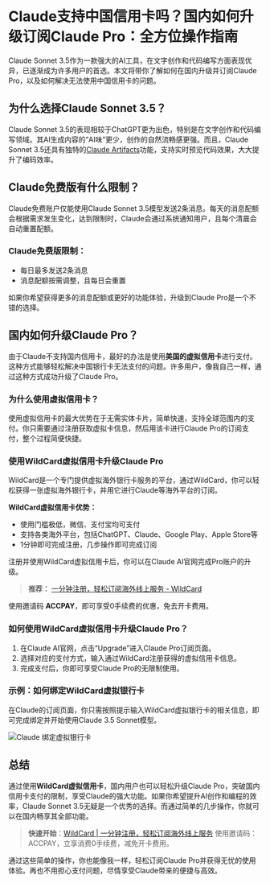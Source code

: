 # Claude支持中国信用卡吗？国内如何升级订阅Claude Pro：全方位操作指南

Claude Sonnet 3.5作为一款强大的AI工具，在文字创作和代码编写方面表现优异，已逐渐成为许多用户的首选。本文将带你了解如何在国内升级并订阅Claude Pro，以及如何解决无法使用中国信用卡的问题。

## 为什么选择Claude Sonnet 3.5？

Claude Sonnet 3.5的表现相较于ChatGPT更为出色，特别是在文字创作和代码编写领域。其AI生成内容的“AI味”更少，创作的自然流畅感更强。而且，Claude Sonnet 3.5还具有独特的[Claude Artifacts](https://bit.ly/bewildcard)功能，支持实时预览代码效果，大大提升了编码效率。

## Claude免费版有什么限制？

Claude免费账户仅能使用Claude Sonnet 3.5模型发送2条消息。每天的消息配额会根据需求发生变化，达到限制时，Claude会通过系统通知用户，且每个清晨会自动重置配额。

### Claude免费版限制：
- 每日最多发送2条消息
- 消息配额按需调整，且每日会重置

如果你希望获得更多的消息配额或更好的功能体验，升级到Claude Pro是一个不错的选择。

## 国内如何升级Claude Pro？

由于Claude不支持国内信用卡，最好的办法是使用**美国的虚拟信用卡**进行支付。这种方式能够轻松解决中国银行卡无法支付的问题。许多用户，像我自己一样，通过这种方式成功升级了Claude Pro。

### 为什么使用虚拟信用卡？

使用虚拟信用卡的最大优势在于无需实体卡片，简单快速，支持全球范围内的支付。你只需要通过注册获取虚拟卡信息，然后用该卡进行Claude Pro的订阅支付，整个过程简便快捷。

### 使用WildCard虚拟信用卡升级Claude Pro

WildCard是一个专门提供虚拟海外银行卡服务的平台，通过WildCard，你可以轻松获得一张虚拟海外银行卡，并用它进行Claude等海外平台的订阅。

**WildCard虚拟信用卡优势：**
- 使用门槛极低，微信、支付宝均可支付
- 支持各类海外平台，包括ChatGPT、Claude、Google Play、Apple Store等
- 1分钟即可完成注册，几步操作即可完成订阅

注册并使用WildCard虚拟信用卡后，你可以在Claude AI官网完成Pro账户的升级。

> **推荐：** [一分钟注册，轻松订阅海外线上服务 - WildCard](https://bit.ly/bewildcard)

使用邀请码 **ACCPAY**，即可享受0手续费的优惠，免去开卡费用。

### 如何使用WildCard虚拟信用卡升级Claude Pro？

1. 在Claude AI官网，点击“Upgrade”进入Claude Pro订阅页面。
2. 选择对应的支付方式，输入通过WildCard注册获得的虚拟信用卡信息。
3. 完成支付后，你即可享受Claude Pro的无限制使用。

### 示例：如何绑定WildCard虚拟银行卡

在Claude的订阅页面，你只需按照提示输入WildCard虚拟银行卡的相关信息，即可完成绑定并开始使用Claude 3.5 Sonnet模型。

![Claude 绑定虚拟银行卡](https://cdn.spoock.com/img/c54c1b0541f64f66.webp)

## 总结

通过使用**WildCard虚拟信用卡**，国内用户也可以轻松升级Claude Pro，突破国内信用卡支付的限制，享受Claude的强大功能。如果你希望提升AI创作和编程的效率，Claude Sonnet 3.5无疑是一个优秀的选择。而通过简单的几步操作，你就可以在国内畅享其全部功能。

> **快速开始**：[WildCard | 一分钟注册，轻松订阅海外线上服务](https://bit.ly/bewildcard) 使用邀请码：ACCPAY，立享消费0手续费，减免开卡费用。

通过这些简单的操作，你也能像我一样，轻松订阅Claude Pro并获得无忧的使用体验。再也不用担心支付问题，尽情享受Claude带来的便捷与高效。
